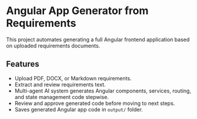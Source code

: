 # Angular App Generator from Requirements

This project automates generating a full Angular frontend application based on uploaded requirements documents.

## Features

- Upload PDF, DOCX, or Markdown requirements.
- Extract and review requirements text.
- Multi-agent AI system generates Angular components, services, routing, and state management code stepwise.
- Review and approve generated code before moving to next steps.
- Saves generated Angular app code in `output/` folder.

